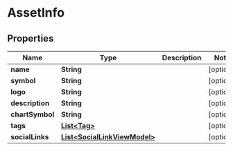 # AssetInfo

## Properties
Name | Type | Description | Notes
------------ | ------------- | ------------- | -------------
**name** | **String** |  |  [optional]
**symbol** | **String** |  |  [optional]
**logo** | **String** |  |  [optional]
**description** | **String** |  |  [optional]
**chartSymbol** | **String** |  |  [optional]
**tags** | [**List&lt;Tag&gt;**](Tag.md) |  |  [optional]
**socialLinks** | [**List&lt;SocialLinkViewModel&gt;**](SocialLinkViewModel.md) |  |  [optional]
